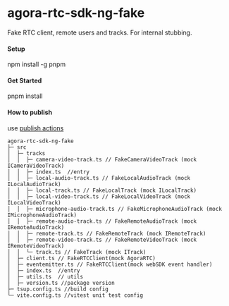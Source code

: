 # agora-rtc-sdk-ng-fake

Fake RTC client, remote users and tracks. For internal stubbing.

#### Setup

npm install -g pnpm

#### Get Started

pnpm install

#### How to publish

use [publish actions](https://github.com/AgoraIO-Extensions/agora-rtc-sdk-ng-fake/actions/workflows/publish.yml)

```
agora-rtc-sdk-ng-fake
├─ src
│  ├─ tracks
│  │  ├─ camera-video-track.ts // FakeCameraVideoTrack (mock ICameraVideoTrack)
│  │  ├─ index.ts  //entry
│  │  ├─ local-audio-track.ts // FakeLocalAudioTrack (mock ILocalAudioTrack)
│  │  ├─ local-track.ts // FakeLocalTrack (mock ILocalTrack)
│  │  ├─ local-video-track.ts // FakeLocalVideoTrack (mock ILocalVideoTrack)
│  │  ├─ microphone-audio-track.ts // FakeMicrophoneAudioTrack (mock IMicrophoneAudioTrack)
│  │  ├─ remote-audio-track.ts // FakeRemoteAudioTrack (mock IRemoteAudioTrack)
│  │  ├─ remote-track.ts // FakeRemoteTrack (mock IRemoteTrack)
│  │  ├─ remote-video-track.ts // FakeRemoteVideoTrack (mock IRemoteVideoTrack)
│  │  └─ track.ts // FakeTrack (mock ITrack)
│  ├─ client.ts // FakeRTCClient(mock AgoraRTC)
│  ├─ eventemitter.ts // FakeRTCClient(mock webSDK event handler)
│  ├─ index.ts  //entry
│  ├─ utils.ts  // utils
│  ├─ version.ts //package version
├─ tsup.config.ts //build config
└─ vite.config.ts //vitest unit test config

```
